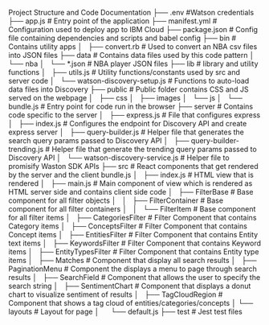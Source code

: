 Project Structure and Code Documentation
├── .env #Watson credentials
├── app.js # Entry point of the application
├── manifest.yml # Configuration used to deploy app to IBM Cloud
├── package.json # Config file containing dependencies and scripts and babel config
├── bin # Contains utility apps
│   ├── convert.rb # Used to convert an NBA csv files into JSON files 
├── data # Contains data files used by this code pattern
│   └── nba
│       └── *.json # NBA player JSON files
├── lib # library and utility functions
│   ├── utils.js # Utility functions/constants used by src and server code
│   └── watson-discovery-setup.js # Functions to auto-load data files into Discovery
├── public # Public folder contains CSS and JS served on the webpage
│   ├── css
│   ├── images
│   └── js
│       └── bundle.js # Entry point for code run in the browser
├── server # Contains code specific to the server
│   ├── express.js # File that configures express
│   ├── index.js # Configures the endpoint for Discovery API and create express server
│   ├── query-builder.js # Helper file that generates the search query params passed to Discovery API
│   ├── query-builder-trending.js # Helper file that generate the trending query params passed to Discovery API 
│   └── watson-discovery-service.js # Helper file to promisify Waston SDK APIs
├── src # React components that get rendered by the server and the client bundle.js
│   ├── index.js # HTML view that is rendered
│   ├── main.js # Main component of view which is rendered as HTML server side and contains client side code
│   ├── FilterBase # Base component for all filter objects
│   │   ├── FilterContainer # Base component for all filter containers
│   │   └── FilterItem # Base component for all filter items
│   ├── CategoriesFilter # Filter Component that contains Category items
│   ├── ConceptsFilter # Filter Component that contains Concept items
│   ├── EntitiesFilter # Filter Component that contains Entity text items
│   ├── KeywordsFilter # Filter Component that contains Keyword items
│   ├── EntityTypesFilter # Filter Component that contains Entity type items
│   ├── Matches # Component that display all search results
│   ├── PaginationMenu # Component the displays a menu to page through search results
│   ├── SearchField # Component that allows the user to specify the search string
│   ├── SentimentChart # Component that displays a donut chart to visualize sentiment of results
│   ├── TagCloudRegion # Component that shows a tag cloud of entities/categories/concepts
│   └── layouts # Layout for page
│       └── default.js
├── test # Jest test files
